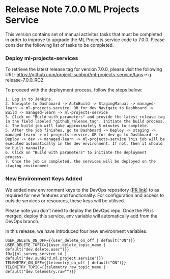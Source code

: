 # Release Note 7.0.0 ML Projects Service

This version contains set of manual activites tasks that must be completed in order to improve to upgrade the ML Projects service code to 7.0.0. Please consider the following list of tasks to be completed.

### Deploy ml-projects-services

To retrieve the latest release tag for version 7.0.0, please visit the following URL: https://github.com/project-sunbird/ml-projects-service/tags e.g. release-7.0.0_RC2

To proceed with the deployment process, follow the steps below:

    1. Log in to Jenkins.
    2. Navigate to Dashboard -> AutoBuild -> StagingManual -> managed-learn -> ml-projects-service. OR for dev Navigate to Dashboard -> Build -> managed-learn -> ml-projects-service
    3. Click on "Build with parameters" and provide the latest release tag in the field labeled "github_release_tag". Initiate the build process.
    4. The build job will take approximately 5 minutes to complete.
    5. After the job finishes, go to Dashboard -> Deploy -> staging -> managed-learn -> ml-projects-service. OR for dev go to Dashboard -> Deploy -> dev -> managed-learn -> ml-projects-service This job will be executed automatically in the dev environment. If not, then it should be built manually.
    6. Click on "Build with parameters" to initiate the deployment process.
    7. Once the job is completed, the services will be deployed on the staging environment

### New Environment Keys Added

We added new environment keys to the DevOps repository ([PR link](https://github.com/project-sunbird/sunbird-devops/pull/3921/files)) to as required for new features and functionality. For configuration and access to outside services or resources, these keys will be utilised.

Please note you don't need to deploy the DevOps repo. Once the PR is merged, deploy this service, env variable will automatically add from the DevOps branch.

In this release, we have introduced four new environment variables.

    USER_DELETE_ON_OFF={{user_delete_on_off | default("ON")}}
    USER_DELETE_TOPIC={{user_delete_topic_name | default("dev.delete.user")}}
    ID={{ml_survey_service_id | default("dev.sunbird.ml.project.service")}}
    TELEMETRY_ON_OFF={{telemetry_on_off | default("ON")}}
    TELEMETRY_TOPIC={{telemetry_raw_topic_name | default("dev.telemetry.raw"")}}